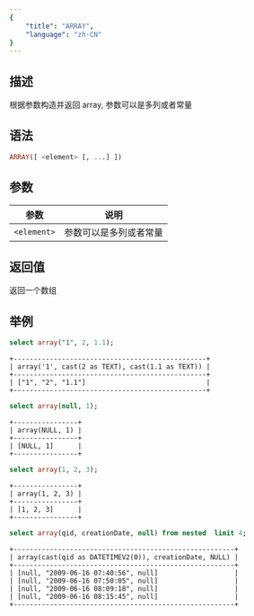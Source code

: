 ```yaml
---
{
    "title": "ARRAY",
    "language": "zh-CN"
}
---
```


## 描述
根据参数构造并返回 array, 参数可以是多列或者常量

## 语法

```sql
ARRAY([ <element> [, ...] ])
```

## 参数
| 参数 | 说明 |
|---|---|
| `<element>` | 参数可以是多列或者常量 |

## 返回值
返回一个数组

## 举例

```sql
select array("1", 2, 1.1);
```
```text
+------------------------------------------------+
| array('1', cast(2 as TEXT), cast(1.1 as TEXT)) |
+------------------------------------------------+
| ["1", "2", "1.1"]                              |
+------------------------------------------------+
```

```sql
select array(null, 1);
```
```text
+----------------+
| array(NULL, 1) |
+----------------+
| [NULL, 1]      |
+----------------+
```

```sql
select array(1, 2, 3);
```
```text
+----------------+
| array(1, 2, 3) |
+----------------+
| [1, 2, 3]      |
+----------------+
```

```sql
select array(qid, creationDate, null) from nested  limit 4;
```
```text
+-------------------------------------------------------+
| array(cast(qid as DATETIMEV2(0)), creationDate, NULL) |
+-------------------------------------------------------+
| [null, "2009-06-16 07:40:56", null]                   |
| [null, "2009-06-16 07:50:05", null]                   |
| [null, "2009-06-16 08:09:18", null]                   |
| [null, "2009-06-16 08:15:45", null]                   |
+-------------------------------------------------------+
```

